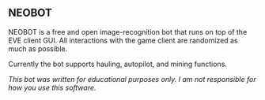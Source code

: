 ## NEOBOT

NEOBOT is a free and open image-recognition bot that runs on top of the EVE client GUI.
All interactions with the game client are randomized as much as possible.

Currently the bot supports hauling, autopilot, and mining functions. 

*This bot was written for educational purposes only. I am not responsible for how
you use this software.*
